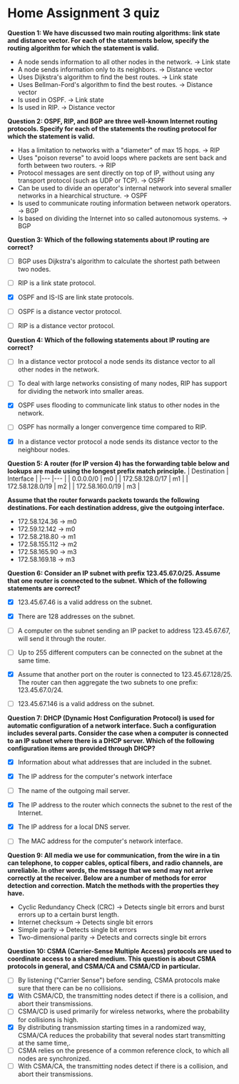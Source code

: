 # Home Assignment 3 quiz

**Question 1: We have discussed two main routing algorithms: link state and distance vector. For each of the statements below, specify the routing algorithm for which the statement is valid.**

- A node sends information to all other nodes in the network. -> Link state
- A node sends information only to its neighbors. -> Distance vector
- Uses Dijkstra's algorithm to find the best routes. -> Link state
- Uses Bellman-Ford's algorithm to find the best routes. -> Distance vector
- Is used in OSPF. -> Link state
- Is used in RIP. -> Distance vector


**Question 2: OSPF, RIP, and BGP are three well-known Internet routing protocols. Specify for each of the statements the routing protocol for which the statement is valid.**

- Has a limitation to networks with a "diameter" of max 15 hops. -> RIP
- Uses "poison reverse" to avoid loops where packets are sent back and forth between two routers. -> RIP
- Protocol messages are sent directly on top of IP, without using any transport protocol (such as UDP or TCP). -> OSPF
- Can be used to divide an operator's internal network into several smaller networks in a hiearchical structure. -> OSPF
- Is used to communicate routing information between network operators. -> BGP
- Is based on dividing the Internet into so called autonomous systems. -> BGP


**Question 3: Which of the following statements about IP routing are correct?**

- [ ] BGP uses Dijkstra's algorithm to calculate the shortest path between two nodes.
- [ ] RIP is a link state protocol.
- [x] OSPF and IS-IS are link state protocols.
- [ ] OSPF is a distance vector protocol. 
- [ ] RIP is a distance vector protocol. 


**Question 4: Which of the following statements about IP routing are correct?**

- [ ] In a distance vector protocol a node sends its distance vector to all other nodes in the network.
- [ ] To deal with large networks consisting of many nodes, RIP has support for dividing the network into smaller areas.
- [x] OSPF uses flooding to communicate link status to other nodes in the network.
- [ ] OSPF has normally a longer convergence time compared to RIP. 
- [x] In a distance vector protocol a node sends its distance vector to the neighbour nodes. 


**Question 5: A router (for IP version 4) has the forwarding table below and lookups are made using the longest prefix match principle.**
| Destination 	| Interface 	|
|---	|---	|
| 0.0.0.0/0 	| m0 	|
| 172.58.128.0/17 	| m1 	|
| 172.58.128.0/19 	| m2 	|
| 172.58.160.0/19 	| m3 	|

**Assume that the router forwards packets towards the following destinations. For each destination address, give the outgoing interface.**

- 172.58.124.36 -> m0
- 172.59.12.142 -> m0
- 172.58.218.80 -> m1
- 172.58.155.112 -> m2
- 172.58.165.90 -> m3
- 172.58.169.18 -> m3


**Question 6: Consider an IP subnet with prefix 123.45.67.0/25. Assume that one router is connected to the subnet. Which of the following statements are correct?**

- [x] 123.45.67.46 is a valid address on the subnet. 
- [x] There are 128 addresses on the subnet. 
- [ ] A computer on the subnet sending an IP packet to address 123.45.67.67, will send it through the router.
- [ ] Up to 255 different computers can be connected on the subnet at the same time. 
- [x] Assume that another port on the router is connected to 123.45.67.128/25. The router can then aggregate the two subnets to one prefix: 123.45.67.0/24.
- [ ] 123.45.67.146 is a valid address on the subnet. 


**Question 7: DHCP (Dynamic Host Configuration Protocol) is used for automatic configuration of a network interface. Such a configuration includes several parts. Consider the case when a computer is connected to an IP subnet where there is a DHCP server. Which of the following configuration items are provided through DHCP?**

- [x] Information about what addresses that are included in the subnet. 
- [x] The IP address for the computer's network interface
- [ ] The name of the outgoing mail server.
- [x] The IP address to the router which connects the subnet to the rest of the Internet.
- [x] The IP address for a local DNS server.
- [ ] The MAC address for the computer's network interface.


**Question 9: All media we use for communication, from the wire in a tin can telephone, to copper cables, optical fibers, and radio channels, are unreliable. In other words, the message that we send may not arrive correctly at the receiver. Below are a number of methods for error detection and correction. Match the methods with the properties they have.**

- Cyclic Redundancy Check (CRC) -> Detects single bit errors and burst errors up to a certain burst length.
- Internet checksum -> Detects single bit errors
- Simple parity -> Detects single bit errors
- Two-dimensional parity -> Detects and corrects single bit errors


**Question 10: CSMA (Carrier-Sense Multiple Access) protocols are used to coordinate access to a shared medium. This question is about CSMA protocols in general, and CSMA/CA and CSMA/CD in particular.**

- [ ] By listening ("Carrier Sense") before sending, CSMA protocols make sure that there can be no collisions.
- [x] With CSMA/CD, the transmitting nodes detect if there is a collision, and abort their transmissions.
- [ ] CSMA/CD is used primarily for wireless networks, where the probability for collisions is high.
- [x] By distributing transmission starting times in a randomized way, CSMA/CA reduces the probability that several nodes start transmitting at the same time,.
- [ ] CSMA relies on the presence of a common reference clock, to which all nodes are synchronized.
- [ ] With CSMA/CA, the transmitting nodes detect if there is a collision, and abort their transmissions.
